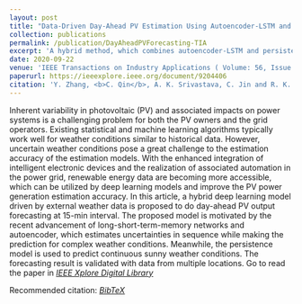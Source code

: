 ```yaml
---
layout: post
title: "Data-Driven Day-Ahead PV Estimation Using Autoencoder-LSTM and Persistence Model"
collection: publications
permalink: /publication/DayAheadPVForecasting-TIA 
excerpt: 'A hybrid method, which combines autoencoder-LSTM and persistence model to improve the day-ahead PV estimation for uncertain weather conditions.'
date: 2020-09-22
venue: 'IEEE Transactions on Industry Applications ( Volume: 56, Issue: 6, Nov.-Dec. 2020)'
paperurl: https://ieeexplore.ieee.org/document/9204406
citation: 'Y. Zhang, <b>C. Qin</b>, A. K. Srivastava, C. Jin and R. K. Sharma, "Data-Driven Day-Ahead PV Estimation Using Autoencoder-LSTM and Persistence Model," in IEEE Transactions on Industry Applications, vol. 56, no. 6, pp. 7185-7192, Nov.-Dec. 2020, doi: 10.1109/TIA.2020.3025742. - <a href = "http://chuanqin1230.github.io/files/2020-09-DayAheadPVForecasting-TIA.bib">[BibTeX]</a>'
---
```


Inherent variability in photovoltaic (PV) and associated impacts on power systems is a challenging problem for both the PV owners and the grid operators. Existing statistical and machine learning algorithms typically work well for weather conditions similar to historical data. However, uncertain weather conditions pose a great challenge to the estimation accuracy of the estimation models. With the enhanced integration of intelligent electronic devices and the realization of associated automation in the power grid, renewable energy data are becoming more accessible, which can be utilized by deep learning models and improve the PV power generation estimation accuracy. In this article, a hybrid deep learning model driven by external weather data is proposed to do day-ahead PV output forecasting at 15-min interval. The proposed model is motivated by the recent advancement of long-short-term-memory networks and autoencoder, which estimates uncertainties in sequence while making the prediction for complex weather conditions. Meanwhile, the persistence model is used to predict continuous sunny weather conditions. The forecasting result is validated with data from multiple locations.
Go to read the paper in [*<u>IEEE Xplore Digital Library</u>*](https://ieeexplore.ieee.org/document/9204406)

Recommended citation: [*<u>BibTeX</u>*](http://chuanqin1230.github.io/files/2020-09-DayAheadPVForecasting-TIA.bib)


